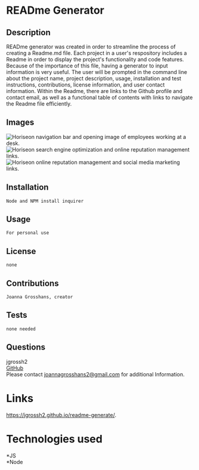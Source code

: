 # READme Generator

## Description

READme generator was created in order to streamline the process of creating a Readme.md file. Each project in a user's respository includes a Readme in order to display the project's functionality and code features. Because of the importance of this file, having a generator to input information is very useful. The user will be prompted in the command line about the project name, project description, usage, installation and test instructions, contributions, license information, and user contact information. Within the Readme, there are links to the Github profile and contact email, as well as a functional table of contents with links to navigate the Readme file efficiently.

## Images 
![Horiseon navigation bar and opening image of employees working at a desk.](./assets/images/webpage-image.png)<br>
![Horiseon search engine optimization and online reputation management links.](./assets/images/webpage-image-2.png) <br>
![Horiseon online reputation management and social media marketing links.](./assets/images/webpage-image-3.png)

## Installation
    Node and NPM install inquirer
## Usage
    For personal use 
## License
    none
## Contributions
    Joanna Grosshans, creator
## Tests
    none needed
## Questions
jgrossh2 <br />
[GitHub](https://github.com/jgrossh2/readme-generate) <br />
Please contact <joannagrosshans2@gmail.com> for additional Information.

# Links
 https://jgrossh2.github.io/readme-generate/.

# Technologies used
 *JS <br>
 *Node 